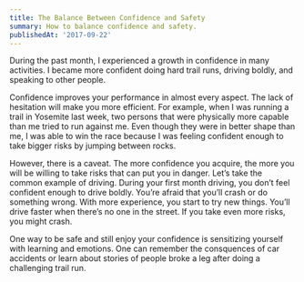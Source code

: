 ```yaml
---
title: The Balance Between Confidence and Safety
summary: How to balance confidence and safety.
publishedAt: '2017-09-22'
---
```


During the past month, I experienced a growth in confidence in many activities. I became more
confident doing hard trail runs, driving boldly, and speaking to other people.

Confidence improves your performance in almost every aspect. The lack of hesitation will make you
more efficient. For example, when I was running a trail in Yosemite last week, two persons that were
physically more capable than me tried to run against me. Even though they were in better shape than
me, I was able to win the race because I was feeling confident enough to take bigger risks by
jumping between rocks.

However, there is a caveat. The more confidence you acquire, the more you will be willing to take
risks that can put you in danger. Let’s take the common example of driving. During your first month
driving, you don’t feel confident enough to drive boldly. You’re afraid that you’ll crash or do
something wrong. With more experience, you start to try new things. You’ll drive faster when there’s
no one in the street. If you take even more risks, you might crash.

One way to be safe and still enjoy your confidence is sensitizing yourself with learning and
emotions. One can remember the consquences of car accidents or learn about stories of people broke a
leg after doing a challenging trail run.
